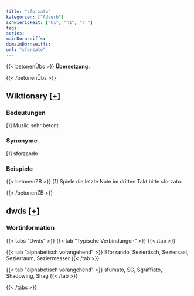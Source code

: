 ```yaml
---
title: "sforzato"
kategorien: ["Adverb"]
schwierigkeit: ["k1", "h1", "r_"]
tags:
series:
mainDornseiffs:
domainDornseiffs:
url: "sforzato"
---
```


{{< betonenÜbs >}}
**Übersetzung:**  
  
{{< /betonenÜbs >}}

## Wiktionary [[+](https://de.wiktionary.org/wiki/sforzato)]

### Bedeutungen
[1] Musik: sehr betont  

### Synonyme
[1] sforzando  

### Beispiele
{{< betonenZB >}}
[1] Spiele die letzte Note im dritten Takt bitte sforzato.  

{{< /betonenZB >}}


## dwds [[+](https://www.dwds.de/wb/sforzato)]

### Wortinformation
{{< tabs "Dwds" >}}
{{< tab "Typische Verbindungen" >}}
{{< /tab >}}

{{< tab "alphabetisch vorangehend" >}}
Sforzando, Seziertisch, Seziersaal, Sezierraum, Seziermesser
{{< /tab >}}

{{< tab "alphabetisch vorangehend" >}}
sfumato, SG, Sgraffiato, Shadowing, Shag
{{< /tab >}}

{{< /tabs >}}

